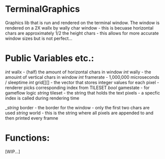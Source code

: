 # TerminalGraphics
Graphics lib that is run and rendered on the terminal window.
The window is rendered on a 2X wallx by wally char window - this is becuase horizontal chars 
are approximately 1/2 the height chars - this allows for more accurate window sizes but is not perfect...


# Public Variables etc.:
_int_ wallx - (half) the amount of horizontal chars in window
_int_ wally - the amouint of vertical chars in window
_int_ framerate - 1,000,000 microseconds / sleeptime
_int_ grid[][] - the vector that stores integer values for each pixel - renderer picks corresponding index from TILESET
_bool_ gamestate - for gameflow logic
_string_ tileset - the string that holds the text pixels - a specfic index is called during rendering time

__string_ border - the border for the window - only the first two chars are used
_string_ world - this is the string where all pixels are appended to and then printed every framne

# Functions:

[WIP...]

